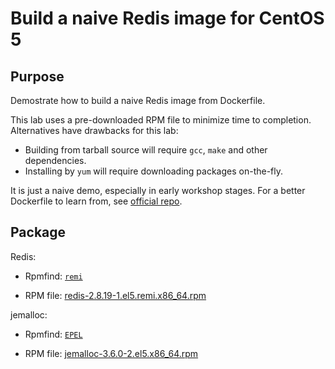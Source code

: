 Build a naive Redis image for CentOS 5
===


## Purpose

Demostrate how to build a naive Redis image from Dockerfile.

This lab uses a pre-downloaded RPM file to minimize time to completion. Alternatives have drawbacks for this lab:

  - Building from tarball source will require `gcc`, `make` and other dependencies.
  - Installing by `yum` will require downloading packages on-the-fly.

It is just a naive demo, especially in early workshop stages. For a better Dockerfile to learn from, see [official repo](https://registry.hub.docker.com/_/redis/).


## Package

Redis:

  - Rpmfind: [`remi`](http://www.rpmfind.net/linux/rpm2html/search.php?query=redis)

  - RPM file: [redis-2.8.19-1.el5.remi.x86_64.rpm](http://www.rpmfind.net//linux/RPM/remi/enterprise/5/x86_64/redis-2.8.19-1.el5.remi.x86_64.html)

jemalloc:

  - Rpmfind: [`EPEL`](http://www.rpmfind.net/linux/rpm2html/search.php?query=libjemalloc.so.1%28%29%2864bit%29)

  - RPM file: [jemalloc-3.6.0-2.el5.x86_64.rpm](http://www.rpmfind.net//linux/RPM/epel/5/x86_64/jemalloc-3.6.0-2.el5.x86_64.html)


